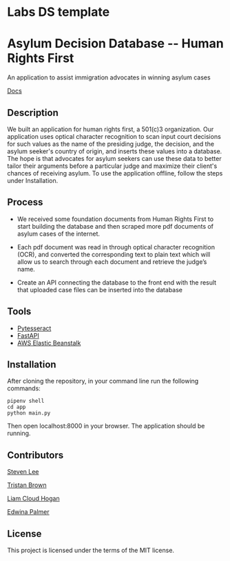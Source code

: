 # Labs DS template
# Asylum Decision Database -- Human Rights First
An application to assist immigration advocates in winning asylum cases

[Docs](https://docs.labs.lambdaschool.com/data-science/)

## Description
We built an application for human rights first, a 501(c)3 organization. Our application uses optical character recognition to scan input court decisions for such values as the name of the presiding judge, the decision, and the asylum seeker's country of origin, and inserts these values into a database. The hope is that advocates for asylum seekers can use these data to better tailor their arguments before a particular judge and maximize their client's chances of receiving asylum. To use the application offline, follow the steps under Installation.

## Process
* We received some foundation documents from Human Rights First to start building the database and then scraped more pdf documents of asylum cases of the internet.

* Each pdf document was read in through optical character recognition (OCR), and converted the corresponding text to plain text which will allow us to search through each document and retrieve the judge’s name.

* Create an API connecting the database to the front end with the result that uploaded case files can be inserted into the database

## Tools

 * [Pytesseract](https://github.com/madmaze/pytesseract)
 * [FastAPI](https://github.com/tiangolo/fastapi)
 * [AWS Elastic Beanstalk](https://aws.amazon.com/elasticbeanstalk/)

## Installation

 After cloning the repository, in your command line run the following commands:
 ```
 pipenv shell
 cd app
 python main.py
 ```
 Then open localhost:8000 in your browser. The application should be running. 

 ## Contributors

 [Steven Lee](https://github.com/StevenBryceLee)

 [Tristan Brown](https://github.com/Tristan-Brown1096)

 [Liam Cloud Hogan](https://github.com/liam-cloud-hogan)

 [Edwina Palmer](https://github.com/edwinapalmer)



 ## License

 This project is licensed under the terms of the MIT license.